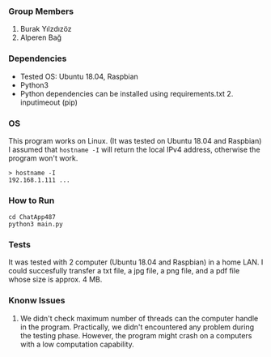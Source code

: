 ### Group Members
1. Burak Yılzdızöz
2. Alperen Bağ

### Dependencies
* Tested OS: Ubuntu 18.04, Raspbian
* Python3 
* Python dependencies can be installed using requirements.txt
    2. inputimeout (pip)

### OS
This program works on Linux. (It was tested on Ubuntu 18.04 and Raspbian)
I assumed that ```hostname -I``` will return the local IPv4 address, otherwise the program won't work.
```
> hostname -I
192.168.1.111 ...
```

### How to Run
```
cd ChatApp487
python3 main.py
```

### Tests
It was tested with 2 computer (Ubuntu 18.04 and Raspbian) in a home LAN. I could succesfully transfer a txt file, a jpg file, a png file, and a pdf file whose size is approx. 4 MB.


### Knonw Issues
1. We didn't check maximum number of threads can the computer handle in the program. Practically, we didn't encountered any problem during the testing phase. However, the program might crash on a computers with a low computation capability.
